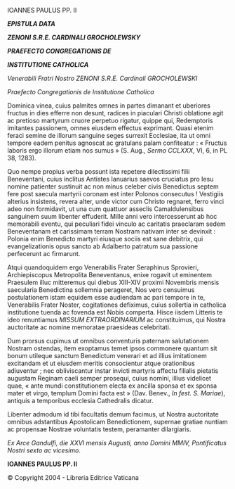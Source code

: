 IOANNES PAULUS PP. II

***EPISTULA DATA***

***ZENONI S.R.E. CARDINALI GROCHOLEWSKY***

***PRAEFECTO CONGREGATIONIS DE***

***INSTITUTIONE CATHOLICA***

*Venerabili Fratri Nostro ZENONI S.R.E. Cardinali GROCHOLEWSKI*

*Praefecto Congregationis de Institutione Catholica*

Dominica vinea, cuius palmites omnes in partes dimanant et uberiores fructus in dies efferre non desunt, radices in piaculari Christi oblatione agit ac pretioso martyrum cruore perpetuo rigatur, quippe qui, Redemptoris imitantes passionem, omnes eiusdem effectus exprimant. Quasi etenim feraci semine de illorum sanguine seges surrexit Ecclesiae, ita ut omni tempore eadem penitus agnoscat ac gratulans palam confiteatur : « Fructus laboris ergo illorum etiam nos sumus » (S. Aug., *Sermo CCLXXX*, VI, 6, in PL 38, 1283).

Quo nempe propius verba possunt ista repetere dilectissimi filii Beneventani, cuius inclitus Antistes Ianuarius saevos cruciatus pro Iesu nomine patienter sustinuit ac non minus celeber civis Benedictus septem fere post saecula martyrii coronam est inter Polonos consecutus ! Vestigiis alterius insistens, revera alter, unde victor cum Christo regnaret, ferro vinci adeo non formidavit, ut una cum quattuor asseclis Camaldulensibus sanguinem suum libenter effuderit. Mille anni vero intercesserunt ab hoc memorabili eventu, qui peculiari fidei vinculo ac caritatis praeclaram sedem Beneventanam et carissimam terram Nostram nativam inter se devinxit : Polonia enim Benedicto martyri eiusque sociis est sane debitrix, qui evangelizationis opus sancto ab Adalberto patratum sua passione perfecerunt ac firmarunt.

Atqui quandoquidem ergo Venerabilis Frater Seraphinus Sprovieri, Archiepiscopus Metropolita Beneventanus, enixe rogavit ut eminentem Praesulem illuc mitteremus qui diebus XIII-XIV proximi Novembris mensis saecularia Benedictina sollemnia perageret, Nos vero censuimus postulationem istam equidem esse audiendam ac pari tempore in te, Venerabilis Frater Noster, cogitationes defiximus, cuius sollertia in catholica institutione tuenda ac fovenda est Nobis comperta. Hisce iisdem Litteris te ideo renuntiamus *MISSUM EXTRAORDINARIUM* ac constituimus, qui Nostra auctoritate ac nomine memoratae praesideas celebritati.

Dum prorsus cupimus ut omnibus conventuris paternam salutationem Nostram ostendas, item exoptamus temet ipsos commonere quantum sit bonum utileque sanctum Benedictum venerari et ad illius imitationem excitandam et ut eiusdem meritis consocientur atque orationibus adiuventur ; nec obliviscantur instar invicti martyris affectu filialis pietatis augustam Reginam caeli semper prosequi, cuius nomini, illius videlicet quae, « ante mundi constitutionem electa ex ancilla sponsa et ex sponsa mater et virgo, templum Domini facta est » (Dav. Benev., *In fest. S. Mariae*), antiquis a temporibus ecclesia Cathedralis dicatur.

Libenter admodum id tibi facultatis demum facimus, ut Nostra auctoritate omnibus adstantibus Apostolicam Benedictionem, supernae gratiae nuntiam ac propensae Nostrae voluntatis testem, peramanter dilargiaris.

*Ex Arce Gandulfi, die XXVI mensis Augusti, anno Domini MMIV, Pontificatus Nostri sexto ac vicesimo*.

**IOANNES PAULUS PP. II**

© Copyright 2004 - Libreria Editrice Vaticana